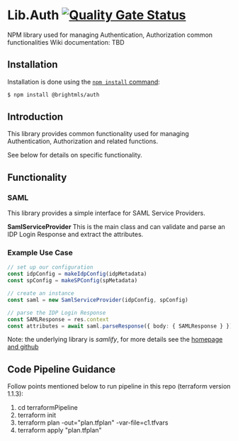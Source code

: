 # Lib.Auth [![Quality Gate Status](https://sonarcloud.io/api/project_badges/measure?project=BrightMLS_Lib.Auth&metric=alert_status&token=847c67d65e20d33315a205998642a9689550bcab)](https://sonarcloud.io/summary/new_code?id=BrightMLS_Lib.Auth)

NPM library used for managing Authentication, Authorization common functionalities
Wiki documentation: TBD

## Installation

Installation is done using the
[`npm install` command](https://docs.npmjs.com/getting-started/installing-npm-packages-locally):

```bash
$ npm install @brightmls/auth
```

## Introduction

This library provides common functionality used for managing Authentication, Authorization and related functions.

See below for details on specific functionality.

## Functionality

### SAML

This library provides a simple interface for SAML Service Providers.

**SamlServiceProvider**
This is the main class and can validate and parse an IDP Login Response and extract the attributes.

### Example Use Case

```typescript
// set up our configuration
const idpConfig = makeIdpConfig(idpMetadata)
const spConfig = makeSPConfig(spMetadata)

// create an instance
const saml = new SamlServiceProvider(idpConfig, spConfig)

// parse the IDP Login Response
const SAMLResponse = res.context
const attributes = await saml.parseResponse({ body: { SAMLResponse } })
```

Note: the underlying library is _samlify_, for more details see the [homepage and github](https://samlify.js.org/)

## Code Pipeline Guidance

Follow points mentioned below to run pipeline in this repo (terraform version 1.1.3):

1. cd terraformPipeline
2. terraform init
3. terraform plan -out="plan.tfplan" -var-file=c1.tfvars
4. terraform apply "plan.tfplan"
